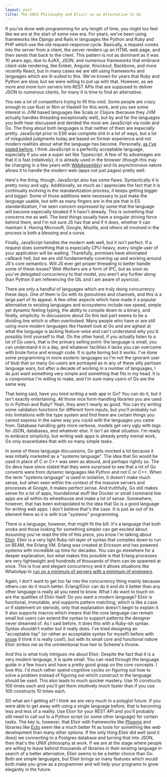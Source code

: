 ```yaml
---
layout: post
title: The UNIX Philosophy and Elixir as an Alternative to Go 
---
```


If you've done web programming for any length of time, you might too feel like we are at the start of some new era. For years, we've been using frameworks like Django and Rails in languages like Python and Ruby and PHP which use the old request-response cycle. Basically, a request comes into the server from a client, the server renders up an HTML web page, and then sends that back to the client. This pattern is not as dominant as it was 10 years ago, due to AJAX, JSON, and numerous frameworks that embrace client-side rendering, like Ember, Angular, Knockout, Backbone, and more recently React, but in many cases we are still using frameworks and languages which are ill-suited to this. We've known for years that Ruby and Python are slow, but we were willing to put up with that. However, as we more and more turn servers into REST APIs that are supposed to deliver JSON to numerous clients, for many it is time to find an alternative.

You see a lot of competitors trying to fill this void. Some people are crazy enough to use Rust or Nim or Haskell for this work, and you see some interest in JVM based languages like Scala or Clojure (because they JVM actually handles threading exceptionally well), but by and far the languages you both hear discussed and derided the most are JavaScript via node and Go. The thing about both languages is that neither of them are especially pretty. JavaScript prior to ES6 was complete shit in a lot of ways, but a lot of misguided judgments today are based on former experience and not modern realities about what the language has become. Personally, [as I've stated before](http://lebo.io/2015/03/02/steve-yegges-next-big-language-revisited.html), I think JavaScript is a perfectly acceptable language, especially if you use a super set like Typescript. A few of its advantages are that it is fast (relatively), it is already used in the browser (though this may be changing in a few years with [WebAssembly](https://brendaneich.com/2015/06/from-asm-js-to-webassembly/)) and its asynchronous nature allows it to handle the modern web (apps not just pages) pretty well. 

Here's the thing, though. JavaScript also has some flaws. Syntactically it is pretty noisy and ugly. Additionally, as much as I appreciate the fact that it is continually evolving in the standardization process, it keeps getting bigger and bigger. Some of those additions were necessary to just make the language usable, but with as many fingers are in the pie that is ES standardization, I've seen concern expressed by some that the language will become especially bloated if it hasn't already. This is something that concerns me as well. The best things usually have a singular driving force behind them, and I'm not sure JS has that and if it does, whether it can maintain it. Having Microsoft, Google, Mozilla, and others all involved in the process is both a blessing and a curse. 

Finally, JavaScript handles the modern web well, but it isn't perfect. If a request does something that is especially CPU-heavy, every single user of your application will be waiting. Thankfully, promises have eliminated callback hell, but we are still fundamentally covering up and working around JS's core semantics. Will JS ever get proper threading to better handle some of these issues? Web Workers are a form of IPC, but as soon as you've delegated concurrency to that model, you aren't any further along than Python (I am referencing the GIL and I am aware of aysncio).

There are only a handful of languages which are truly doing concurrency these days. One of them is Go with its goroutines and channels, and this is a large part of its appeal. A few other aspects which have made it a popular alternative to existing languages and ecosystems include raw speed, simple yet dynamic feeling typing, the ability to compile down to a binary, and finally, simplicity. In discussions about Go this last part seems to be a dividing line which is often overlooked. Many people who have or are still using more modern languages like Haskell look at Go and are aghast at what the language is lacking feature-wise and can't understand why you'd possibly limit yourself to that. On the other hand, if you actually listen to a lot of Go users, that is the primary selling point: the language is small, you can understand it in a day, and whatever facilities it lacks you can overcome with brute force and enough code. It is quite boring but it works. I've done some programming in more esoteric languages so I'm not the ignorant user of blub that so many Go-users are portrayed as in any of these silly partisan language wars, but after a decade of working in a number of languages, I do just want something very simple and something that fits in my head. It is a compromise I'm willing to make, and I'm sure many users of Go are the same way. 

That being said, have you tried writing a web app in Go? You can do it, but it isn't exactly entertaining. All those nice form-handling libraries you are used to in Python and Ruby? Yeah, they aren't nearly as good. You can try writing some validation functions for different form inputs, but you'll probably run into limitations with the type system and find there are certain things you cannot express in the same way you could with the languages you came from. Database handling gets more verbose, models get very ugly with tags for JSON, databases, and whatever else. It isn't an ideal situation. I'm ready to embrace simplicity, but writing web apps is already pretty menial work, Go only exacerbates that with so many simple tasks. 

In some of these language discussions, Go gets mocked a lot because it was initially marketed as a "systems language". The idea that Go would be used in place of C or C++ was seen as absurd, and perhaps rightly so. The Go devs have since stated that they were surprised to see that a lot of Go converts were from dynamic languages like Python and not C or C++. When the term "systems language" is used in isolation, it doesn't make much sense, but when seen within the context of the massive servers and processes at Google, it makes perfect sense. And truthfully, Go still makes sense for a lot of apps, foundational stuff like Docker or small command line apps are all within its wheelhouse and make a lot of sense. Somewhere, however, that has been extrapolated to the idea that Go is a good language for writing web apps. I don't believe that's the case. It is just as out of its element there as it is with true "systems" programming. 

There is a language, however, that might fit the bill. It's a language that both snobs and those looking for something simpler can get excited about. Assuming you've read the title of this piece, you know I'm talking about [Elixir](http://elixir-lang.org/). Elixir is a very light Ruby-ish layer of syntax that compiles down to run on BEAM, the Erlang VM. Erlang was created at Ericsson and has powered systems with incredible up time for decades. You can go elsewhere for a deeper explanation, but what makes this possible is that Erlang processes are very lightweight and hundreds of thousands of them can be spawned at once. This is true and elegant concurrency and it allows situations like WhatsApp to [run on a minimum of servers with a minimum of engineers](https://www.google.com/search?q=whatsapp+erlang&gws_rd=ssl).   

Again, I don't want to get too far into the concurrency thing mainly because others can do it much better. Erlang/Elixir can do it and do it better than any other language is really all you need to know. What I do want to touch on are the qualities of Elixir itself. Do you want a modern language? Elixir is functional, immutable, and supports pattern matching, which is like a case or if statement on steroids, only that explanation doesn't begin to explain it. It also supports macros which means that the core language can remain small but users can extend the syntax to support patterns the designer never dreamed of. As I said before, it does this with a Ruby-ish syntax. Syntax shouldn't matter but it really does. I've tried designing an "acceptable lisp" (or rather an acceptable syntax for myself) before with [prose](https://github.com/aaron-lebo/prose) (I think it is really cool!), but with its small core and functional nature Elixir strikes me as the unintentional true heir to Scheme's throne.    

And this is what truly intrigues me about Elixir. Despite the fact that it is a very modern language, it is quite small. You can read through the language guide in a few hours and have a pretty good grasp on the core concepts. I love this. I'd much rather spend cognitive cycles on figuring out how to solve a problem instead of figuring out which construct in the language should be used. This also leads to much quicker mastery. Use 10 constructs 100 times each and you'll get them intuitively much faster than if you use 100 constructs 10 times each. 

SO what am I getting at? I think we are very much in a polyglot future. If you were able to get away with using a single language before, that is becoming less and less of a reality. Use Elixir for your REST API and you'll probably still need to call out to a Python script (or some other language) for certain tasks. The key is, however, that Elixir with frameworks like [Phoenix](http://www.phoenixframework.org/) and libraries like [Ecto](https://github.com/elixir-lang/ecto) seem like a much better fit as tools for something like web development than many other options. If the only thing Elixir did well (and it does) we connecting to a Postgres database and turning that into JSON, then that's the UNIX philosophy at work. If we are at the stage where people are willing to leave behind thousands of libraries in their existing language in search of a better alternative, Elixir seems to be a better choice than Go. Both are simple languages, but Elixir brings so many features which would both make you grow as a programmer and will help your programs to grow elegantly in the future. 
